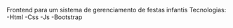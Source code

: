 Frontend  para um sistema de gerenciamento de festas infantis
Tecnologias:
-Html
-Css
-Js
-Bootstrap
